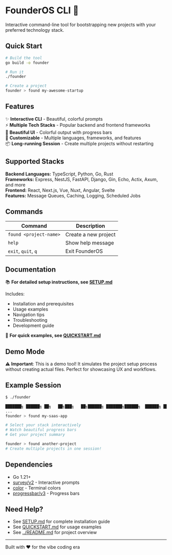 # FounderOS CLI 🚀

Interactive command-line tool for bootstrapping new projects with your preferred technology stack.

## Quick Start

```bash
# Build the tool
go build -o founder

# Run it
./founder

# Create a project
founder > found my-awesome-startup
```

## Features

✨ **Interactive CLI** - Beautiful, colorful prompts  
⚡ **Multiple Tech Stacks** - Popular backend and frontend frameworks  
🎨 **Beautiful UI** - Colorful output with progress bars  
🔧 **Customizable** - Multiple languages, frameworks, and features  
📦 **Long-running Session** - Create multiple projects without restarting

## Supported Stacks

**Backend Languages:** TypeScript, Python, Go, Rust  
**Frameworks:** Express, NestJS, FastAPI, Django, Gin, Echo, Actix, Axum, and more  
**Frontend:** React, Next.js, Vue, Nuxt, Angular, Svelte  
**Features:** Message Queues, Caching, Logging, Scheduled Jobs

## Commands

| Command                | Description          |
| ---------------------- | -------------------- |
| `found <project-name>` | Create a new project |
| `help`                 | Show help message    |
| `exit`, `quit`, `q`    | Exit FounderOS       |

## Documentation

📚 **For detailed setup instructions, see [SETUP.md](./SETUP.md)**

Includes:

- Installation and prerequisites
- Usage examples
- Navigation tips
- Troubleshooting
- Development guide

📖 **For quick examples, see [QUICKSTART.md](./QUICKSTART.md)**

## Demo Mode

⚠️ **Important**: This is a demo tool! It simulates the project setup process without creating actual files. Perfect for showcasing UX and workflows.

## Example Session

```bash
$ ./founder

███████╗ ██████╗ ██╗   ██╗███╗   ██╗██████╗ ███████╗██████╗  ██████╗ ███████╗
...
founder > found my-saas-app

# Select your stack interactively
# Watch beautiful progress bars
# Get your project summary

founder > found another-project
# Create multiple projects in one session!
```

## Dependencies

- Go 1.21+
- [survey/v2](https://github.com/AlecAivazis/survey) - Interactive prompts
- [color](https://github.com/fatih/color) - Terminal colors
- [progressbar/v3](https://github.com/schollz/progressbar) - Progress bars

## Need Help?

- See [SETUP.md](./SETUP.md) for complete installation guide
- See [QUICKSTART.md](./QUICKSTART.md) for usage examples
- See [../README.md](../README.md) for project overview

---

Built with ❤️ for the vibe coding era
